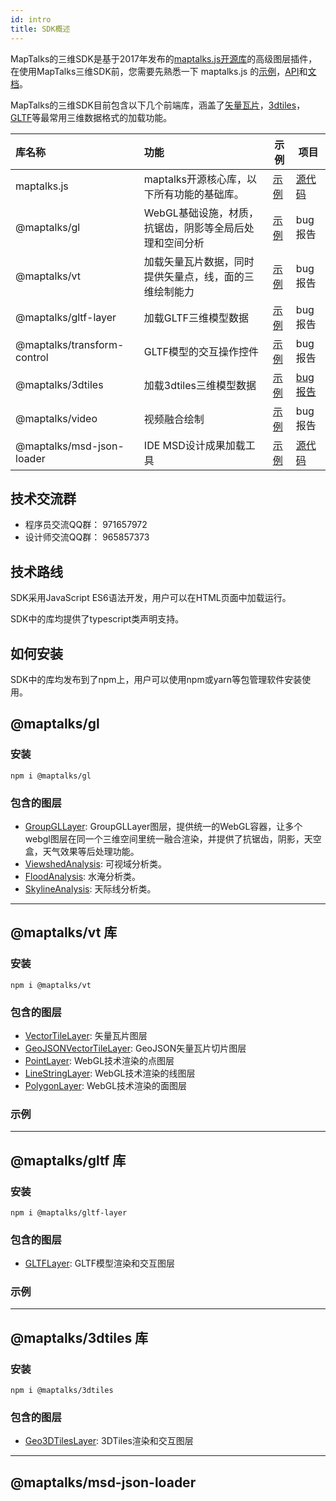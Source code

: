 ```yaml
---
id: intro
title: SDK概述
---
```


MapTalks的三维SDK是基于2017年发布的[maptalks.js开源库](https://maptalks.org)的高级图层插件，在使用MapTalks三维SDK前，您需要先熟悉一下 maptalks.js 的[示例](https://maptalks.org/examples/cn/map/load/)，[API](https://maptalks.org/maptalks.js/api/0.x/Map.html)和[文档](https://github.com/maptalks/maptalks.js/wiki)。

MapTalks的三维SDK目前包含以下几个前端库，涵盖了[矢量瓦片](../../ide/guide/basic/vt/)，[3dtiles](https://github.com/CesiumGS/3d-tiles)，[GLTF](../../ide/guide/basic/gltf/)等最常用三维数据格式的加载功能。

| 库名称     |  功能         | 示例 | 项目 |
| :-------   |:-------------| ----- | --- |
|maptalks.js | maptalks开源核心库，以下所有功能的基础库。 | [示例](https://maptalks.org/examples/cn/map/load/) | [源代码](https://github.com/maptalks/maptalks.js) |
|@maptalks/gl | WebGL基础设施，材质，抗锯齿，阴影等全局后处理和空间分析 | [示例](http://examples.maptalks.com) | bug报告 |
|@maptalks/vt | 加载矢量瓦片数据，同时提供矢量点，线，面的三维绘制能力 | [示例](http://examples.maptalks.com) | bug报告 |
|@maptalks/gltf-layer         | 加载GLTF三维模型数据      | [示例](http://examples.maptalks.com) | bug报告 |
|@maptalks/transform-control  | GLTF模型的交互操作控件    | [示例](http://examples.maptalks.com) | bug报告 |
|@maptalks/3dtiles            | 加载3dtiles三维模型数据   | [示例](http://examples.maptalks.com) | [bug报告](https://github.com/fuzhenn/3dtiles-issues) |
|@maptalks/video              | 视频融合绘制              | [示例](http://examples.maptalks.com) | bug报告 |
|@maptalks/msd-json-loader    | IDE MSD设计成果加载工具   | [示例](http://examples.maptalks.com) | [源代码](https://github.com/maptalks/msd-json-loader)  |

## 技术交流群

* 程序员交流QQ群： 971657972
* 设计师交流QQ群： 965857373

## 技术路线

SDK采用JavaScript ES6语法开发，用户可以在HTML页面中加载运行。

SDK中的库均提供了typescript类声明支持。

## 如何安装

SDK中的库均发布到了npm上，用户可以使用npm或yarn等包管理软件安装使用。

## @maptalks/gl

### 安装
```
npm i @maptalks/gl
```

### 包含的图层

* [GroupGLLayer](../gl/group-gl-layer/): GroupGLLayer图层，提供统一的WebGL容器，让多个webgl图层在同一个三维空间里统一融合渲染，并提供了抗锯齿，阴影，天空盒，天气效果等后处理功能。
* [ViewshedAnalysis](../gl/viewshed-analysis/): 可视域分析类。
* [FloodAnalysis](../gl/flood-analysis/): 水淹分析类。
* [SkylineAnalysis](../gl/skyline-analysis/): 天际线分析类。

-----------

## @maptalks/vt 库

### 安装
```
npm i @maptalks/vt
```

### 包含的图层

* [VectorTileLayer](../vt/vector-tile-layer): 矢量瓦片图层
* [GeoJSONVectorTileLayer](../vt/geojson-vector-tile-layer): GeoJSON矢量瓦片切片图层
* [PointLayer](../vt/point-layer): WebGL技术渲染的点图层
* [LineStringLayer](../vt/linestring-layer): WebGL技术渲染的线图层
* [PolygonLayer](../vt/linestring-layer): WebGL技术渲染的面图层

### 示例

-----------

## @maptalks/gltf 库

### 安装
```
npm i @maptalks/gltf-layer
```

### 包含的图层

* [GLTFLayer](../gltf/gltf-layer): GLTF模型渲染和交互图层

### 示例

-----------

## @maptalks/3dtiles 库

### 安装
```
npm i @maptalks/3dtiles
```

### 包含的图层

* [Geo3DTilesLayer](../3dtiles/geo-3dtiles-layer): 3DTiles渲染和交互图层

------------

## @maptalks/msd-json-loader